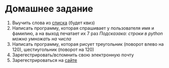 # Домашнее задание
1. Выучить слова из [списка](wordlist.md) (будет квиз)
2. Написать программу, которая спрашивает у пользователя имя и фамилию, а на выход печатает их 7 раз _Подсказака: строки в python можно умножать на числа_
3. Написать программу, которая рисует треугольник (поворот влево на 120), шестиугольник (поворот на 120)
4. Зарегестрировать/вспомнить свою электронную почту
5. Зарегестрироваться на [сайте](https://www.typingclub.com/) 
